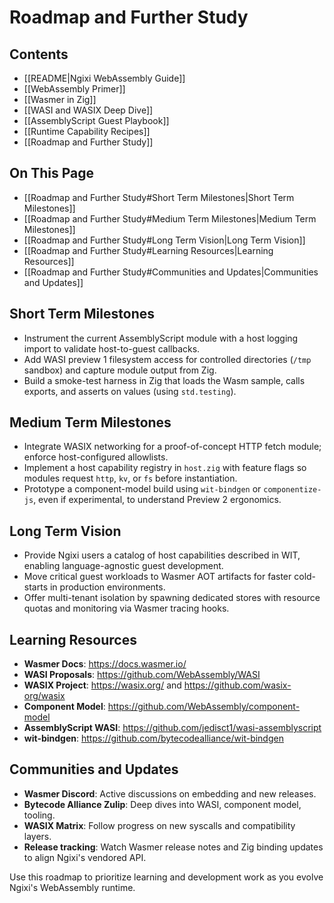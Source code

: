# Roadmap and Further Study

## Contents

- [[README|Ngixi WebAssembly Guide]]
- [[WebAssembly Primer]]
- [[Wasmer in Zig]]
- [[WASI and WASIX Deep Dive]]
- [[AssemblyScript Guest Playbook]]
- [[Runtime Capability Recipes]]
- [[Roadmap and Further Study]]

## On This Page

- [[Roadmap and Further Study#Short Term Milestones|Short Term Milestones]]
- [[Roadmap and Further Study#Medium Term Milestones|Medium Term Milestones]]
- [[Roadmap and Further Study#Long Term Vision|Long Term Vision]]
- [[Roadmap and Further Study#Learning Resources|Learning Resources]]
- [[Roadmap and Further Study#Communities and Updates|Communities and Updates]]

## Short Term Milestones

- Instrument the current AssemblyScript module with a host logging import to validate host-to-guest callbacks.
- Add WASI preview 1 filesystem access for controlled directories (`/tmp` sandbox) and capture module output from Zig.
- Build a smoke-test harness in Zig that loads the Wasm sample, calls exports, and asserts on values (using `std.testing`).

## Medium Term Milestones

- Integrate WASIX networking for a proof-of-concept HTTP fetch module; enforce host-configured allowlists.
- Implement a host capability registry in `host.zig` with feature flags so modules request `http`, `kv`, or `fs` before instantiation.
- Prototype a component-model build using `wit-bindgen` or `componentize-js`, even if experimental, to understand Preview 2 ergonomics.

## Long Term Vision

- Provide Ngixi users a catalog of host capabilities described in WIT, enabling language-agnostic guest development.
- Move critical guest workloads to Wasmer AOT artifacts for faster cold-starts in production environments.
- Offer multi-tenant isolation by spawning dedicated stores with resource quotas and monitoring via Wasmer tracing hooks.

## Learning Resources

- **Wasmer Docs**: https://docs.wasmer.io/
- **WASI Proposals**: https://github.com/WebAssembly/WASI
- **WASIX Project**: https://wasix.org/ and https://github.com/wasix-org/wasix
- **Component Model**: https://github.com/WebAssembly/component-model
- **AssemblyScript WASI**: https://github.com/jedisct1/wasi-assemblyscript
- **wit-bindgen**: https://github.com/bytecodealliance/wit-bindgen

## Communities and Updates

- **Wasmer Discord**: Active discussions on embedding and new releases.
- **Bytecode Alliance Zulip**: Deep dives into WASI, component model, tooling.
- **WASIX Matrix**: Follow progress on new syscalls and compatibility layers.
- **Release tracking**: Watch Wasmer release notes and Zig binding updates to align Ngixi's vendored API.

Use this roadmap to prioritize learning and development work as you evolve Ngixi's WebAssembly runtime.
